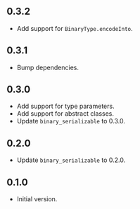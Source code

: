 ## 0.3.2

- Add support for `BinaryType.encodeInto`.

## 0.3.1

- Bump dependencies.

## 0.3.0

- Add support for type parameters.
- Add support for abstract classes.
- Update `binary_serializable` to 0.3.0.

## 0.2.0

- Update `binary_serializable` to 0.2.0.

## 0.1.0

- Initial version.
